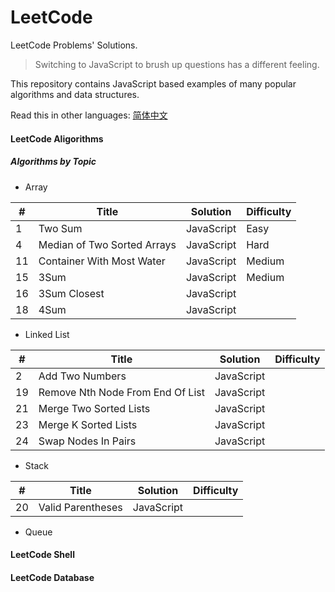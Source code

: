 # LeetCode

LeetCode Problems' Solutions.

> Switching to JavaScript to brush up questions has a different feeling.

This repository contains JavaScript based examples of many popular algorithms and data structures.

Read this in other languages: [简体中文](https://github.com/algorizen/leetcode/blob/master/README.zh-CN.md)

#### LeetCode Aligorithms

##### Algorithms by Topic

- Array


| # | Title | <span class="Apple-tab-span" style="white-space:pre"></span>Solution | Difficulty |
| --- | --- | --- | --- |
| 1 | Two Sum | JavaScript | Easy |
| 4 | Median of Two Sorted Arrays | JavaScript | Hard |
| 11 | Container With Most Water | JavaScript | Medium |
| 15 | 3Sum | JavaScript | Medium |
| 16 | 3Sum Closest | JavaScript |  |
| 18 | 4Sum | JavaScript |  |

- Linked List


| # | Title | <span class="Apple-tab-span" style="white-space:pre"></span>Solution | Difficulty |
| --- | --- | --- | --- |
| 2 | Add Two Numbers | JavaScript |  |
| 19 | Remove Nth Node From End Of List | JavaScript |  |
| 21 | Merge Two Sorted Lists | JavaScript |  |
| 23 | Merge K Sorted Lists | JavaScript |  |
| 24 | Swap Nodes In Pairs | JavaScript |  |

- Stack


| # | Title | <span class="Apple-tab-span" style="white-space:pre"></span>Solution | Difficulty |
| --- | --- | --- | --- |
| 20 | Valid Parentheses | JavaScript |  |

- Queue

#### LeetCode Shell

#### LeetCode Database


